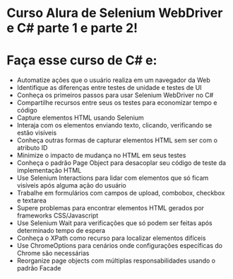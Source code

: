 # Curso Alura de Selenium WebDriver e C# parte 1 e parte 2!

# Faça esse curso de C# e:
- Automatize ações que o usuário realiza em um navegador da Web
- Identifique as diferenças entre testes de unidade e testes de UI
- Conheça os primeiros passos para usar Selenium WebDriver no C#
- Compartilhe recursos entre seus os testes para economizar tempo e código
- Capture elementos HTML usando Selenium
- Interaja com os elementos enviando texto, clicando, verificando se estão visíveis
- Conheça outras formas de capturar elementos HTML sem ser com o atributo ID
- Minimize o impacto de mudança no HTML em seus testes
- Conheça o padrão Page Object para desacoplar seu código de teste da implementação HTML
- Use Selenium Interactions para lidar com elementos que só ficam visíveis após alguma ação do usuário
- Trabalhe em formulários com campos de upload, combobox, checkbox e textarea
- Supere problemas para encontrar elementos HTML gerados por frameworks CSS/Javascript
- Use Selenium Wait para verificações que só podem ser feitas após determinado tempo de espera
- Conheça o XPath como recurso para localizar elementos difíceis
- Use ChromeOptions para cenários onde configurações específicas do Chrome são necessárias
- Reorganize page objects com múltiplas responsabilidades usando o padrão Facade
